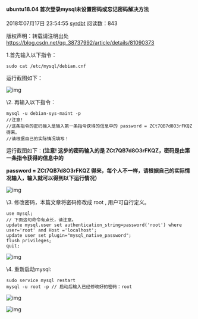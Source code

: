 #### ubuntu18.04 首次登录mysql未设置密码或忘记密码解决方法

2018年07月17日 23:54:55 [syrdbt](https://me.csdn.net/qq_38737992) 阅读数：843

版权声明：转载请注明出处	https://blog.csdn.net/qq_38737992/article/details/81090373

1.首先输入以下指令：

```
sudo cat /etc/mysql/debian.cnf
```

运行截图如下：

![img](https://img-blog.csdn.net/20180831144759364?watermark/2/text/aHR0cHM6Ly9ibG9nLmNzZG4ubmV0L3FxXzM4NzM3OTky/font/5a6L5L2T/fontsize/400/fill/I0JBQkFCMA==/dissolve/70)

\2. 再输入以下指令：

```
mysql -u debian-sys-maint -p
//注意! 
//这条指令的密码输入是输入第一条指令获得的信息中的 password = ZCt7QB7d8O3rFKQZ 得来。
//请根据自己的实际情况填写！
```

运行截图如下：**(注意! 这步的密码输入的是 ZCt7QB7d8O3rFKQZ，密码是由第一条指令获得的信息中的**

**password = ZCt7QB7d8O3rFKQZ 得来，每个人不一样，请根据自己的实际情况输入，输入就可以得到以下运行情况）**

![img](https://img-blog.csdn.net/20180717234206251?watermark/2/text/aHR0cHM6Ly9ibG9nLmNzZG4ubmV0L3FxXzM4NzM3OTky/font/5a6L5L2T/fontsize/400/fill/I0JBQkFCMA==/dissolve/70)

\3. 修改密码，本篇文章将密码修改成 root , 用户可自行定义。

```
use mysql;
// 下面这句命令有点长，请注意。
update mysql.user set authentication_string=password('root') where user='root' and Host ='localhost';
update user set plugin="mysql_native_password"; 
flush privileges;
quit;
```

![img](https://img-blog.csdn.net/20180717234900348?watermark/2/text/aHR0cHM6Ly9ibG9nLmNzZG4ubmV0L3FxXzM4NzM3OTky/font/5a6L5L2T/fontsize/400/fill/I0JBQkFCMA==/dissolve/70)

\4. 重新启动mysql:

```
sudo service mysql restart
mysql -u root -p // 启动后输入已经修改好的密码：root
```

![img](https://img-blog.csdn.net/20180717235251402?watermark/2/text/aHR0cHM6Ly9ibG9nLmNzZG4ubmV0L3FxXzM4NzM3OTky/font/5a6L5L2T/fontsize/400/fill/I0JBQkFCMA==/dissolve/70)

![img](https://img-blog.csdn.net/20180717235329735?watermark/2/text/aHR0cHM6Ly9ibG9nLmNzZG4ubmV0L3FxXzM4NzM3OTky/font/5a6L5L2T/fontsize/400/fill/I0JBQkFCMA==/dissolve/70)
